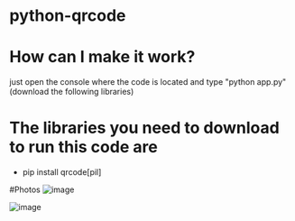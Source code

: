 # python-qrcode


# How can I make it work?

just open the console where the code is located and type "python app.py" 
(download the following libraries)

# The libraries you need to download to run this code are
- pip install qrcode[pil]

#Photos
![image](https://github.com/ayd1ndemirci/python-qrcode/assets/128159204/dce86a72-624e-4df7-8a97-cf6fef60fad0)


![image](https://github.com/ayd1ndemirci/python-qrcode/assets/128159204/0406cb50-22c2-4403-97bc-d9d11fdc3aba)

